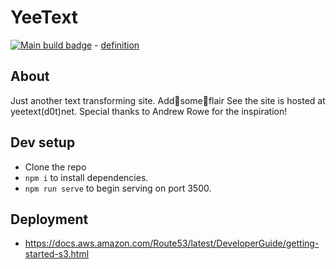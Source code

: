 # YeeText

[![Main build badge](https://github.com/jeffbdye/YeeText/workflows/main/badge.svg)](https://github.com/jeffbdye/YeeText/actions?query=workflow%main) - [definition](https://github.com/jeffbdye/YeeText/blob/main/.github/workflows/main.yml)

## About

Just another text transforming site. Add👏some👏flair
See the site is hosted at yeetext(d0t)net.
Special thanks to Andrew Rowe for the inspiration!

## Dev setup

- Clone the repo
- `npm i` to install dependencies.
- `npm run serve` to begin serving on port 3500.

## Deployment

- https://docs.aws.amazon.com/Route53/latest/DeveloperGuide/getting-started-s3.html
